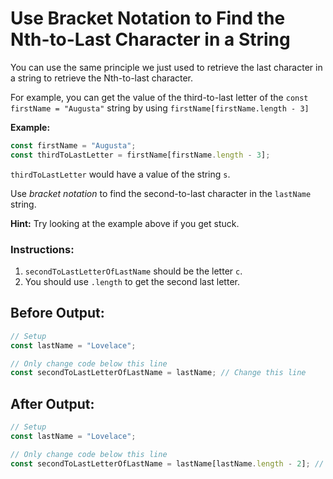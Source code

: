 # Use Bracket Notation to Find the Nth-to-Last Character in a String

You can use the same principle we just used to retrieve the last character in a string to retrieve the Nth-to-last character.

For example, you can get the value of the third-to-last letter of the `const firstName = "Augusta"` string by using `firstName[firstName.length - 3]`

**Example:**
```javascript
const firstName = "Augusta";
const thirdToLastLetter = firstName[firstName.length - 3];
```

`thirdToLastLetter` would have a value of the string `s`.

Use _bracket notation_ to find the second-to-last character in the `lastName` string.

**Hint:** Try looking at the example above if you get stuck.

### Instructions:
1. `secondToLastLetterOfLastName` should be the letter `c`.
2. You should use `.length` to get the second last letter.

## Before Output:
```javascript
// Setup
const lastName = "Lovelace";

// Only change code below this line
const secondToLastLetterOfLastName = lastName; // Change this line
```

## After Output:
```javascript
// Setup
const lastName = "Lovelace";

// Only change code below this line
const secondToLastLetterOfLastName = lastName[lastName.length - 2]; // Change this line
```